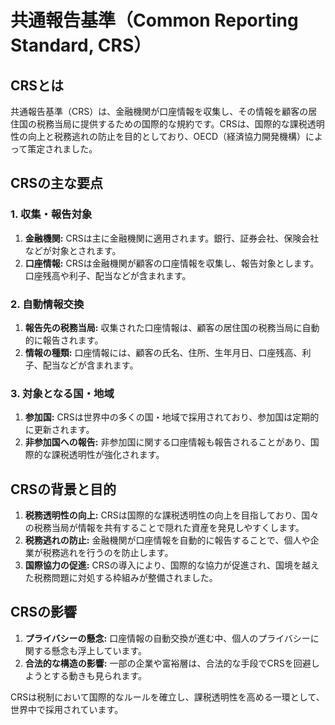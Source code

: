 # 共通報告基準（Common Reporting Standard, CRS）

## CRSとは

共通報告基準（CRS）は、金融機関が口座情報を収集し、その情報を顧客の居住国の税務当局に提供するための国際的な規約です。CRSは、国際的な課税透明性の向上と税務逃れの防止を目的としており、OECD（経済協力開発機構）によって策定されました。

## CRSの主な要点

### 1. 収集・報告対象

1. **金融機関:** CRSは主に金融機関に適用されます。銀行、証券会社、保険会社などが対象とされます。
2. **口座情報:** CRSは金融機関が顧客の口座情報を収集し、報告対象とします。口座残高や利子、配当などが含まれます。

### 2. 自動情報交換

1. **報告先の税務当局:** 収集された口座情報は、顧客の居住国の税務当局に自動的に報告されます。
2. **情報の種類:** 口座情報には、顧客の氏名、住所、生年月日、口座残高、利子、配当などが含まれます。

### 3. 対象となる国・地域

1. **参加国:** CRSは世界中の多くの国・地域で採用されており、参加国は定期的に更新されます。
2. **非参加国への報告:** 非参加国に関する口座情報も報告されることがあり、国際的な課税透明性が強化されます。

## CRSの背景と目的

1. **税務透明性の向上:** CRSは国際的な課税透明性の向上を目指しており、国々の税務当局が情報を共有することで隠れた資産を発見しやすくします。
2. **税務逃れの防止:** 金融機関が口座情報を自動的に報告することで、個人や企業が税務逃れを行うのを防止します。
3. **国際協力の促進:** CRSの導入により、国際的な協力が促進され、国境を越えた税務問題に対処する枠組みが整備されました。

## CRSの影響

1. **プライバシーの懸念:** 口座情報の自動交換が進む中、個人のプライバシーに関する懸念も浮上しています。
2. **合法的な構造の影響:** 一部の企業や富裕層は、合法的な手段でCRSを回避しようとする動きも見られます。

CRSは税制において国際的なルールを確立し、課税透明性を高める一環として、世界中で採用されています。
